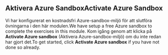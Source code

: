 ## <a name="activate-azure-sandbox"></a><span data-ttu-id="1ee08-101">Aktivera Azure Sandbox</span><span class="sxs-lookup"><span data-stu-id="1ee08-101">Activate Azure Sandbox</span></span>

<span data-ttu-id="1ee08-102">Vi har konfigurerat en kostnadsfri Azure-sandbox-miljö för att slutföra övningarna i den här modulen.</span><span class="sxs-lookup"><span data-stu-id="1ee08-102">We have setup a free Azure sandbox to complete the exercises in this module.</span></span> <span data-ttu-id="1ee08-103">Kom igång genom att klicka på **Activate Azure sandbox** (Aktivera Azure-sandbox-miljö) om du inte redan har gjort det.</span><span class="sxs-lookup"><span data-stu-id="1ee08-103">To get started, click **Activate Azure sandbox** if you have not done so already.</span></span>